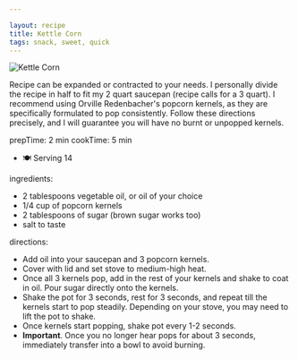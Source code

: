 ```yaml
---

layout: recipe
title: Kettle Corn
tags: snack, sweet, quick
---
```


![Kettle Corn](/recipes/pix/kettlecorn.webp "Kettle Corn made with brown sugar")

Recipe can be expanded or contracted to your needs. I personally divide the recipe in half to fit my 2 quart saucepan (recipe calls for a 3 quart). I recommend using Orville Redenbacher's popcorn kernels, as they are specifically formulated to pop consistently. Follow these directions precisely, and I will guarantee you will have no burnt or unpopped kernels.

prepTime: 2 min
cookTime: 5 min
- 🍽️ Serving 14

ingredients:
- 2 tablespoons vegetable oil, or oil of your choice
- 1/4 cup of popcorn kernels
- 2 tablespoons of sugar (brown sugar works too)
- salt to taste

directions:
- Add oil into your saucepan and 3 popcorn kernels.
- Cover with lid and set stove to medium-high heat.
- Once all 3 kernels pop, add in the rest of your kernels and shake to coat in oil. Pour sugar directly onto the kernels.
- Shake the pot for 3 seconds, rest for 3 seconds, and repeat till the kernels start to pop steadily. Depending on your stove, you may need to lift the pot to shake.
- Once kernels start popping, shake pot every 1-2 seconds.
- **Important**. Once you no longer hear pops for about 3 seconds, immediately transfer into a bowl to avoid burning.
